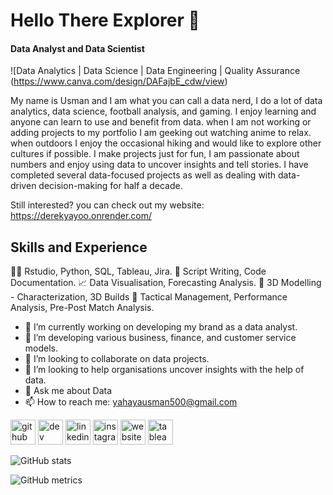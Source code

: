 # Hello There Explorer :monocle_face:

#### Data Analyst and Data Scientist
![Data Analytics | Data Science | Data Engineering | Quality Assurance (https://www.canva.com/design/DAFajbE_cdw/view)

My name is Usman and I am what you can call a data nerd, I do a lot of data analytics, data science, football analysis, and gaming. I enjoy learning and anyone can learn to use and benefit from data. when I am not working or adding projects to my portfolio I am geeking out watching anime to relax.  when outdoors I enjoy the occasional hiking and would like to explore other cultures if possible. 
I make projects just for fun, I am passionate about numbers and enjoy using data to uncover insights and tell stories. I have completed several data-focused projects as well as dealing with data-driven decision-making for half a decade. 

Still interested? you can check out my website: https://derekyayoo.onrender.com/

## Skills and Experience
:technologist: Rstudio, Python, SQL, Tableau, Jira.
:memo: Script Writing, Code Documentation.
:chart_with_upwards_trend: Data Visualisation, Forecasting Analysis.
:art: 3D Modelling - Characterization, 3D Builds
:goal_net: Tactical Management, Performance Analysis, Pre-Post Match Analysis. 

- 🔭 I’m currently working on developing my brand as a data analyst.
- 🌱 I’m developing various business, finance, and customer service models.  
- 👯 I’m looking to collaborate on data projects. 
- 🤔 I’m looking to help organisations uncover insights with the help of data. 
- 💬 Ask me about Data  
- 📫 How to reach me: yahayausman500@gmail.com 


[<img src='https://cdn.jsdelivr.net/npm/simple-icons@3.0.1/icons/github.svg' alt='github' height='40'>](https://github.com/Derekyayo)  [<img src='https://cdn.jsdelivr.net/npm/simple-icons@3.0.1/icons/dev-dot-to.svg' alt='dev' height='40'>](https://dev.to/Derekyayo)  [<img src='https://cdn.jsdelivr.net/npm/simple-icons@3.0.1/icons/linkedin.svg' alt='linkedin' height='40'>](https://www.linkedin.com/in/www.linkedin.com/in/usman-derek-yahaya/)  [<img src='https://cdn.jsdelivr.net/npm/simple-icons@3.0.1/icons/instagram.svg' alt='instagram' height='40'>](https://www.instagram.com/Derek.yayo/)  [<img src='https://cdn.jsdelivr.net/npm/simple-icons@3.0.1/icons/icloud.svg' alt='website' height='40'>](https://derekyayoo.onrender.com/)  [<img src='https://cdn.jsdelivr.net/npm/simple-icons@3.0.1/icons/tableau.svg' alt='tableau' height='40'>](https://public.tableau.com/app/profile/usman.yahaya3068/vizzes)  

![GitHub stats](https://github-readme-stats.vercel.app/api?username=Derekyayo&show_icons=true)  

![GitHub metrics](https://metrics.lecoq.io/Derekyayo)  

